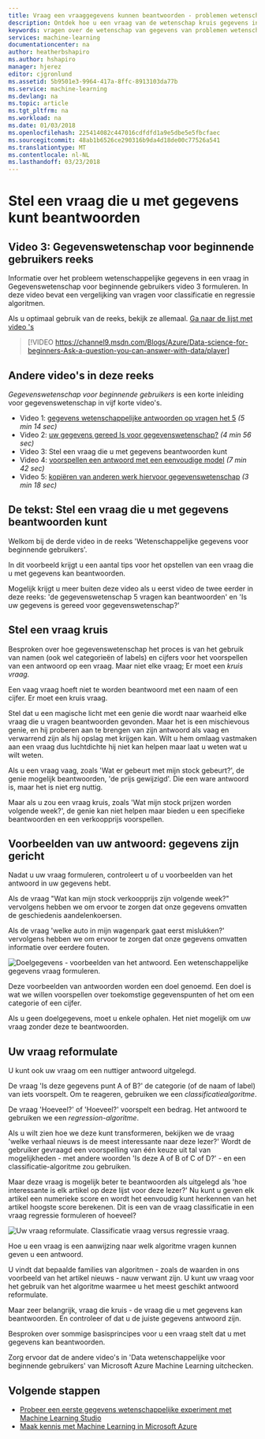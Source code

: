 ```yaml
---
title: Vraag een vraaggegevens kunnen beantwoorden - problemen wetenschap - Azure Machine Learning | Microsoft Docs
description: Ontdek hoe u een vraag van de wetenschap kruis gegevens in Gegevenswetenschap voor beginnende gebruikers video 3 formuleren. Bevat een vergelijking van classificatie en regressie vragen.
keywords: vragen over de wetenschap van gegevens van problemen wetenschappelijke gegevens formuleren vragen, regressie vragen, classificatievragen, kruis vraag
services: machine-learning
documentationcenter: na
author: heatherbshapiro
ms.author: hshapiro
manager: hjerez
editor: cjgronlund
ms.assetid: 5b9501e3-9964-417a-8ffc-8913103da77b
ms.service: machine-learning
ms.devlang: na
ms.topic: article
ms.tgt_pltfrm: na
ms.workload: na
ms.date: 01/03/2018
ms.openlocfilehash: 225414082c447016cdfdfd1a9e5dbe5e5fbcfaec
ms.sourcegitcommit: 48ab1b6526ce290316b9da4d18de00c77526a541
ms.translationtype: MT
ms.contentlocale: nl-NL
ms.lasthandoff: 03/23/2018
---
```

# <a name="ask-a-question-you-can-answer-with-data"></a>Stel een vraag die u met gegevens kunt beantwoorden
## <a name="video-3-data-science-for-beginners-series"></a>Video 3: Gegevenswetenschap voor beginnende gebruikers reeks
Informatie over het probleem wetenschappelijke gegevens in een vraag in Gegevenswetenschap voor beginnende gebruikers video 3 formuleren. In deze video bevat een vergelijking van vragen voor classificatie en regressie algoritmen.

Als u optimaal gebruik van de reeks, bekijk ze allemaal. [Ga naar de lijst met video 's](#other-videos-in-this-series)
<br>

> [!VIDEO https://channel9.msdn.com/Blogs/Azure/Data-science-for-beginners-Ask-a-question-you-can-answer-with-data/player]
>
>

## <a name="other-videos-in-this-series"></a>Andere video's in deze reeks
*Gegevenswetenschap voor beginnende gebruikers* is een korte inleiding voor gegevenswetenschap in vijf korte video's.

* Video 1: [gegevens wetenschappelijke antwoorden op vragen het 5](data-science-for-beginners-the-5-questions-data-science-answers.md) *(5 min 14 sec)*
* Video 2: [uw gegevens gereed Is voor gegevenswetenschap?](data-science-for-beginners-is-your-data-ready-for-data-science.md) *(4 min 56 sec)*
* Video 3: Stel een vraag die u met gegevens beantwoorden kunt
* Video 4: [voorspellen een antwoord met een eenvoudige model](data-science-for-beginners-predict-an-answer-with-a-simple-model.md) *(7 min 42 sec)*
* Video 5: [kopiëren van anderen werk hiervoor gegevenswetenschap](data-science-for-beginners-copy-other-peoples-work-to-do-data-science.md) *(3 min 18 sec)*

## <a name="transcript-ask-a-question-you-can-answer-with-data"></a>De tekst: Stel een vraag die u met gegevens beantwoorden kunt
Welkom bij de derde video in de reeks 'Wetenschappelijke gegevens voor beginnende gebruikers'.  

In dit voorbeeld krijgt u een aantal tips voor het opstellen van een vraag die u met gegevens kan beantwoorden.

Mogelijk krijgt u meer buiten deze video als u eerst video de twee eerder in deze reeks: 'de gegevenswetenschap 5 vragen kan beantwoorden' en 'Is uw gegevens is gereed voor gegevenswetenschap?'

## <a name="ask-a-sharp-question"></a>Stel een vraag kruis
Besproken over hoe gegevenswetenschap het proces is van het gebruik van namen (ook wel categorieën of labels) en cijfers voor het voorspellen van een antwoord op een vraag. Maar niet elke vraag; Er moet een *kruis vraag.*

Een vaag vraag hoeft niet te worden beantwoord met een naam of een cijfer. Er moet een kruis vraag.

Stel dat u een magische licht met een genie die wordt naar waarheid elke vraag die u vragen beantwoorden gevonden. Maar het is een mischievous genie, en hij proberen aan te brengen van zijn antwoord als vaag en verwarrend zijn als hij opslag met krijgen kan. Wilt u hem omlaag vastmaken aan een vraag dus luchtdichte hij niet kan helpen maar laat u weten wat u wilt weten.

Als u een vraag vaag, zoals 'Wat er gebeurt met mijn stock gebeurt?', de genie mogelijk beantwoorden, 'de prijs gewijzigd'. Die een ware antwoord is, maar het is niet erg nuttig.

Maar als u zou een vraag kruis, zoals 'Wat mijn stock prijzen worden volgende week?', de genie kan niet helpen maar bieden u een specifieke beantwoorden en een verkoopprijs voorspellen.

## <a name="examples-of-your-answer-target-data"></a>Voorbeelden van uw antwoord: gegevens zijn gericht
Nadat u uw vraag formuleren, controleert u of u voorbeelden van het antwoord in uw gegevens hebt.

Als de vraag "Wat kan mijn stock verkoopprijs zijn volgende week?" vervolgens hebben we om ervoor te zorgen dat onze gegevens omvatten de geschiedenis aandelenkoersen.

Als de vraag 'welke auto in mijn wagenpark gaat eerst mislukken?' vervolgens hebben we om ervoor te zorgen dat onze gegevens omvatten informatie over eerdere fouten.

![Doelgegevens - voorbeelden van het antwoord. Een wetenschappelijke gegevens vraag formuleren.](./media/data-science-for-beginners-ask-a-question-you-can-answer-with-data/target-data.png)

Deze voorbeelden van antwoorden worden een doel genoemd. Een doel is wat we willen voorspellen over toekomstige gegevenspunten of het om een categorie of een cijfer.

Als u geen doelgegevens, moet u enkele ophalen. Het niet mogelijk om uw vraag zonder deze te beantwoorden.

## <a name="reformulate-your-question"></a>Uw vraag reformulate
U kunt ook uw vraag om een nuttiger antwoord uitgelegd.

De vraag 'Is deze gegevens punt A of B?' de categorie (of de naam of label) van iets voorspelt. Om te reageren, gebruiken we een *classificatiealgoritme*.

De vraag 'Hoeveel?' of 'Hoeveel?' voorspelt een bedrag. Het antwoord te gebruiken we een *regression-algoritme*.

Als u wilt zien hoe we deze kunt transformeren, bekijken we de vraag 'welke verhaal nieuws is de meest interessante naar deze lezer?' Wordt de gebruiker gevraagd een voorspelling van één keuze uit tal van mogelijkheden - met andere woorden 'Is deze A of B of C of D?' - en een classificatie-algoritme zou gebruiken.

Maar deze vraag is mogelijk beter te beantwoorden als uitgelegd als 'hoe interessante is elk artikel op deze lijst voor deze lezer?' Nu kunt u geven elk artikel een numerieke score en wordt het eenvoudig kunt herkennen van het artikel hoogste score berekenen. Dit is een van de vraag classificatie in een vraag regressie formuleren of hoeveel?

![Uw vraag reformulate. Classificatie vraag versus regressie vraag.](./media/data-science-for-beginners-ask-a-question-you-can-answer-with-data/classification-question-vs-regression-question.png)

Hoe u een vraag is een aanwijzing naar welk algoritme vragen kunnen geven u een antwoord.

U vindt dat bepaalde families van algoritmen - zoals de waarden in ons voorbeeld van het artikel nieuws - nauw verwant zijn. U kunt uw vraag voor het gebruik van het algoritme waarmee u het meest geschikt antwoord reformulate.

Maar zeer belangrijk, vraag die kruis - de vraag die u met gegevens kan beantwoorden. En controleer of dat u de juiste gegevens antwoord zijn.

Besproken over sommige basisprincipes voor u een vraag stelt dat u met gegevens kan beantwoorden.

Zorg ervoor dat de andere video's in 'Data wetenschappelijke voor beginnende gebruikers' van Microsoft Azure Machine Learning uitchecken.

## <a name="next-steps"></a>Volgende stappen
* [Probeer een eerste gegevens wetenschappelijke experiment met Machine Learning Studio](create-experiment.md)
* [Maak kennis met Machine Learning in Microsoft Azure](what-is-machine-learning.md)
